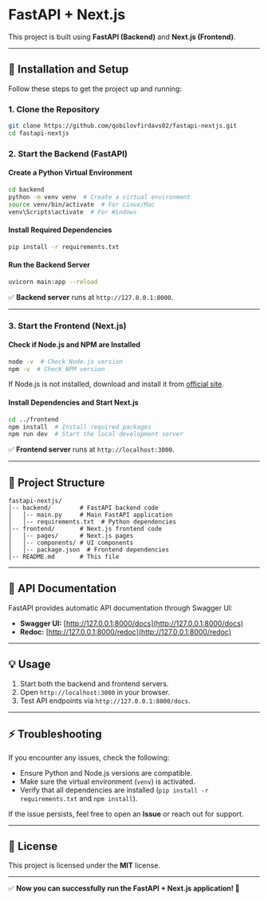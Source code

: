 # FastAPI + Next.js

This project is built using **FastAPI (Backend)** and **Next.js (Frontend)**.

---

## 📌 Installation and Setup

Follow these steps to get the project up and running:

### 1. **Clone the Repository**
```bash
git clone https://github.com/qobilovfirdavs02/fastapi-nextjs.git
cd fastapi-nextjs
```

### 2. **Start the Backend (FastAPI)**

#### **Create a Python Virtual Environment**
```bash
cd backend
python -m venv venv  # Create a virtual environment
source venv/bin/activate  # For Linux/Mac
venv\Scripts\activate  # For Windows
```

#### **Install Required Dependencies**
```bash
pip install -r requirements.txt
```

#### **Run the Backend Server**
```bash
uvicorn main:app --reload
```

✅ **Backend server** runs at `http://127.0.0.1:8000`.

---

### 3. **Start the Frontend (Next.js)**

#### **Check if Node.js and NPM are Installed**
```bash
node -v  # Check Node.js version
npm -v  # Check NPM version
```

If Node.js is not installed, download and install it from [official site](https://nodejs.org/).

#### **Install Dependencies and Start Next.js**
```bash
cd ../frontend
npm install  # Install required packages
npm run dev  # Start the local development server
```

✅ **Frontend server** runs at `http://localhost:3000`.

---

## 📂 Project Structure
```
fastapi-nextjs/
│-- backend/        # FastAPI backend code
│   │-- main.py     # Main FastAPI application
│   │-- requirements.txt  # Python dependencies
│-- frontend/       # Next.js frontend code
│   │-- pages/      # Next.js pages
│   │-- components/ # UI components
│   │-- package.json  # Frontend dependencies
│-- README.md       # This file
```

---

## 🚀 API Documentation

FastAPI provides automatic API documentation through Swagger UI:

- **Swagger UI:** [http://127.0.0.1:8000/docs](http://127.0.0.1:8000/docs)
- **Redoc:** [http://127.0.0.1:8000/redoc](http://127.0.0.1:8000/redoc)

---

## 💡 Usage
1. Start both the backend and frontend servers.
2. Open `http://localhost:3000` in your browser.
3. Test API endpoints via `http://127.0.0.1:8000/docs`.

---

## ⚡ Troubleshooting
If you encounter any issues, check the following:
- Ensure Python and Node.js versions are compatible.
- Make sure the virtual environment (`venv`) is activated.
- Verify that all dependencies are installed (`pip install -r requirements.txt` and `npm install`).

If the issue persists, feel free to open an **Issue** or reach out for support.

---

## 📜 License
This project is licensed under the **MIT** license.

---

✅ **Now you can successfully run the FastAPI + Next.js application! 🚀**

